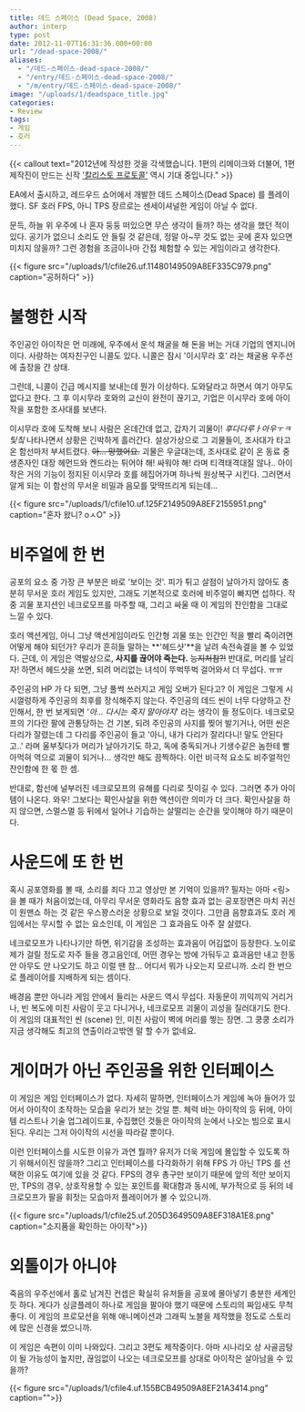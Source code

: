 ```yaml
---
title: 데드 스페이스 (Dead Space, 2008)
author: interp
type: post
date: 2012-11-07T16:31:36.000+00:00
url: "/dead-space-2008/"
aliases: 
  - "/데드-스페이스-dead-space-2008/"
  - "/entry/데드-스페이스-dead-space-2008/"
  - "/m/entry/데드-스페이스-dead-space-2008/"
image: "/uploads/1/deadspace_title.jpg"
categories:
- Review
tags:
- 게임
- 호러
---
```


{{< callout text="2012년에 작성한 것을 각색했습니다. 1편의 리메이크와 더불어, 1편 제작진이 만드는 신작 ['칼리스토 프로토콜'](https://callisto.sds.com/ko-kr/) 역시 기대 중입니다." >}}

EA에서 출시하고, 레드우드 쇼어에서 개발한 데드 스페이스(Dead Space) 를 플레이했다. SF 호러 FPS, 아니 TPS 장르로는 센세이셔널한 게임이 아닐 수 없다.

문득, 하늘 위 우주에 나 혼자 둥둥 떠있으면 무슨 생각이 들까? 하는 생각을 했던 적이 있다. 공기가 없으니 소리도 안 들릴 것 같은데, 정말 아\~무 것도 없는 곳에 혼자 있으면 미치지 않을까? 그런 경험을 조금이나마 간접 체험할 수 있는 게임이라고 생각한다.

{{< figure src="/uploads/1/cfile26.uf.11480149509A8EF335C979.png" caption="공허하다" >}}

# 불행한 시작

주인공인 아이작은 먼 미래에, 우주에서 운석 채굴을 해 돈을 버는 거대 기업의 엔지니어이다. 사랑하는 여자친구인 니콜도 있다. 니콜은 잠시 '이시무라 호' 라는 채굴용 우주선에 출장을 간 상태.

그런데, 니콜이 긴급 메시지를 보내는데 뭔가 이상하다. 도와달라고 하면서 여기 아무도 없다고 한다. 그 후 이시무라 호와의 교신이 완전이 끊기고, 기업은 이시무라 호에 아이작을 포함한 조사대를 보낸다. 

이시무라 호에 도착해 보니 사람은 온데간데 없고, 갑자기 괴물이! _후다다루ㅏ아우ㅜㅋ팇칰_ 나타나면서 상황은 긴박하게 흘러간다. 설상가상으로 그 괴물들이, 조사대가 타고 온 함선마저 부셔트렸다. ~~아… 망했어요.~~ 괴물은 우글대는데, 조사대로 같이 온 동료 중 생존자인 대장 헤먼드와 켄드라는 튀어야 해! 싸워야 해! 라며 티격태격대질 않나.. 아이작은 거의 기능이 정지된 이시무라 호를 헤집어가며 하나씩 원상복구 시킨다. 그러면서 알게 되는 이 함선의 무서운 비밀과 음모를 맞딱뜨리게 되는데... 

{{< figure src="/uploads/1/cfile10.uf.125F2149509A8EF2155951.png" caption="혼자 왔니? oㅅO" >}}

# 비주얼에 한 번

공포의 요소 중 가장 큰 부분은 바로 '보이는 것'. 피가 튀고 살점이 날아가지 않아도 충분히 무서운 호러 게임도 있지만, 그래도 기본적으로 호러에 비주얼이 빠지면 섭하다. 작중 괴물 포지션인 네크로모프를 마주할 때, 그리고 싸울 때 이 게임의 잔인함을 그대로 느낄 수 있다.

호러 액션게임, 아니 그냥 액션게임이라도 인간형 괴물 또는 인간인 적을 빨리 죽이려면 어떻게 해야 되던가? 우리가 흔히들 말하는 **'헤드샷'**을 날려 속전속결을 볼 수 있었다. 근데, 이 게임은 역발상으로, **사지를 끊어야 죽는다.** ~~능지처참?!~~ 반대로, 머리를 날리자! 하면서 헤드샷을 쏘면, 되려 머리없는 녀석이 뚜벅뚜벅 걸어와서 더 무섭다. ㅠㅠ

주인공의 HP 가 다 되면, 그냥 풀썩 쓰러지고 게임 오버가 된다고? 이 게임은 그렇게 시시껄렁하게 주인공의 최후를 장식해주지 않는다. 주인공의 데드 씬이 너무 다양하고 잔인해서, 한 번 보게되면 '_아...  다시는 죽지 말아야지_' 라는 생각이 들 정도이다. 네크로모프의 기다란 팔에 관통당하는 건 기본, 되려 주인공의 사지를 찢어 발기거나, 어떤 씬은 다리가 잘렸는데 그 다리를 주인공이 들고 '아니, 내가 다리가 잘리다니! 말도 안된다고..' 라며 울부짖다가 머리가 날아가기도 하고, 독에 중독되거나 기생수같은 놈한테 빨아먹혀 역으로 괴물이 되거나... 생각만 해도 끔찍하다. 이런 비극적 요소도 비주얼적인 잔인함에 한 몫 한 셈.

반대로, 함선에 널부러진 네크로모프의 유해를 다리로 짓이길 수 있다. 그러면 추가 아이템이 나온다. 와우! 그보다는 확인사살을 위한 액션이란 의미가 더 크다. 확인사살을 하지 않으면, 스멀스멀 등 뒤에서 일어나 기습하는 살떨리는 순간을 맞이해야 하기 때문이다.

# 사운드에 또 한 번

혹시 공포영화를 볼 때, 소리를 죄다 끄고 영상만 본 기억이 있을까? 필자는 아마 <링>을 볼 때가 처음이었는데, 아무리 무서운 영화라도 음향 효과 없는 공포장면은 마치 귀신이 원맨쇼 하는 것 같은 우스꽝스러운 상황으로 보일 것이다. 그만큼 음향효과도 호러 게임에서는 무시할 수 없는 요소인데, 이 게임은 그 효과음도 아주 잘 살렸다.

네크로모프가 나타나기만 하면, 위기감을 조성하는 효과음이 어김없이 등장한다. 노이로제가 걸릴 정도로 자주 들을 경고음인데, 어떤 경우는 방에 가둬두고 효과음만 내고 한동안 아무도 안 나오기도 하고 이럴 땐 참... 어디서 뭐가 나오는지 모르니까. 소리 한 번으로 플레이어를 지배하게 되는 셈이다.

배경음 뿐만 아니라 게임 안에서 들리는 사운드 역시 무섭다. 자동문이 끼익끼익 거리거나, 빈 복도에 미친 사람이 웃고 다니거나, 네크로모프 괴물이 괴성을 질러대기도 한다. 이 게임의 대표적인 씬 (scene) 인, 미친 사람이 벽에 머리를 찧는 장면. 그 쿵쿵 소리가 지금 생각해도 최고의 연출이라고밖엔 말 할 수가 없네요.

# 게이머가 아닌 주인공을 위한 인터페이스

이 게임은 게임 인터페이스가 없다. 자세히 말하면, 인터페이스가 게임에 녹아 들어가 있어서 아이작이 조작하는 모습을 우리가 보는 것일 뿐. 체력 바는 아이작의 등 뒤에, 아이템 리스트나 기술 업그레이드표, 수집했던 것들은 아이작의 눈에서 나오는 빔으로 표시된다. 우리는 그저 아이작의 시선을 따라갈 뿐이다.

이런 인터페이스를 시도한 이유가 과연 뭘까? 유저가 더욱 게임에 몰입할 수 있도록 하기 위해서이진 않을까? 그리고 인터페이스를 다각화하기 위해 FPS 가 아닌 TPS 를 선택한 이유도 여기에 있을 것 같다. FPS의 경우 총구만 보이기 때문에 앞의 적만 보이지만, TPS의 경우, 상호작용할 수 있는 포인트를 확대함과 동시에, 부가적으로 등 뒤의 네크로모프가 팔을 휘젓는 모습마저 플레이어가 볼 수 있으니까.

{{< figure src="/uploads/1/cfile25.uf.205D3649509A8EF318A1E8.png" caption="소지품을 확인하는 아이작">}}

# 외톨이가 아니야

죽음의 우주선에서 홀로 남겨진 컨셉은 확실히 유저들을 공포에 몰아넣기 충분한 세계인 듯 하다. 게다가 싱글플레이 하나로 게임을 팔아야 했기 때문에 스토리의 짜임새도 무척 좋다. 이 게임의 프로모션을 위해 애니메이션과 그래픽 노블을 제작했을 정도로 스토리에 많은 신경을 썼으니까.

이 게임은 속편이 이미 나와있다. 그리고 3편도 제작중이다. 아마 시나리오 상 사골곰탕이 될 가능성이 높지만, 끊임없이 나오는 네크로모프를 상대로 아이작은 살아남을 수 있을까?

{{< figure src="/uploads/1/cfile4.uf.155BCB49509A8EF21A3414.png" caption="">}}

